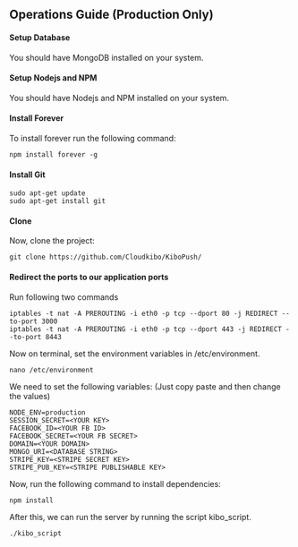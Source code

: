 ## Operations Guide (Production Only)

#### Setup Database

You should have MongoDB installed on your system.

#### Setup Nodejs and NPM

You should have Nodejs and NPM installed on your system.

#### Install Forever

To install forever run the following command:

    npm install forever -g

#### Install Git

    sudo apt-get update
    sudo apt-get install git

#### Clone

Now, clone the project:

    git clone https://github.com/Cloudkibo/KiboPush/

#### Redirect the ports to our application ports
Run following two commands

    iptables -t nat -A PREROUTING -i eth0 -p tcp --dport 80 -j REDIRECT --to-port 3000
    iptables -t nat -A PREROUTING -i eth0 -p tcp --dport 443 -j REDIRECT --to-port 8443

Now on terminal, set the environment variables in /etc/environment.

    nano /etc/environment

We need to set the following variables: (Just copy paste and then change the values)

    NODE_ENV=production
    SESSION_SECRET=<YOUR KEY>
    FACEBOOK_ID=<YOUR FB ID>
    FACEBOOK_SECRET=<YOUR FB SECRET>
    DOMAIN=<YOUR DOMAIN>
    MONGO_URI=<DATABASE STRING>
    STRIPE_KEY=<STRIPE SECRET KEY>
    STRIPE_PUB_KEY=<STRIPE PUBLISHABLE KEY>


Now, run the following command to install dependencies:

    npm install

After this, we can run the server by running the script kibo_script.

    ./kibo_script
